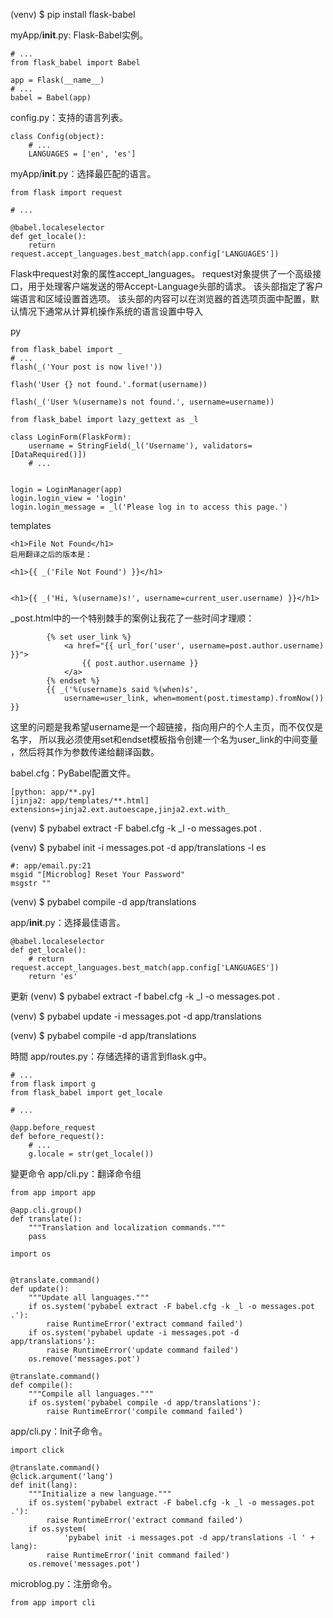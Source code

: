 (venv) $ pip install flask-babel


myApp/__init__.py: Flask-Babel实例。
```
# ...
from flask_babel import Babel

app = Flask(__name__)
# ...
babel = Babel(app)
```
config.py：支持的语言列表。
```
class Config(object):
    # ...
    LANGUAGES = ['en', 'es']
```

myApp/__init__.py：选择最匹配的语言。
```
from flask import request

# ...

@babel.localeselector
def get_locale():
    return request.accept_languages.best_match(app.config['LANGUAGES'])
```
Flask中request对象的属性accept_languages。 request对象提供了一个高级接口，用于处理客户端发送的带Accept-Language头部的请求。 该头部指定了客户端语言和区域设置首选项。 该头部的内容可以在浏览器的首选项页面中配置，默认情况下通常从计算机操作系统的语言设置中导入

py
```
from flask_babel import _
# ...
flash(_('Your post is now live!'))

flash('User {} not found.'.format(username))

flash(_('User %(username)s not found.', username=username))
```
```
from flask_babel import lazy_gettext as _l

class LoginForm(FlaskForm):
    username = StringField(_l('Username'), validators=[DataRequired()])
    # ...


login = LoginManager(app)
login.login_view = 'login'
login.login_message = _l('Please log in to access this page.')
```
templates
```
<h1>File Not Found</h1>
启用翻译之后的版本是：

<h1>{{ _('File Not Found') }}</h1>


<h1>{{ _('Hi, %(username)s!', username=current_user.username) }}</h1>
```

\_post.html中的一个特别棘手的案例让我花了一些时间才理顺：
```
        {% set user_link %}
            <a href="{{ url_for('user', username=post.author.username) }}">
                {{ post.author.username }}
            </a>
        {% endset %}
        {{ _('%(username)s said %(when)s',
            username=user_link, when=moment(post.timestamp).fromNow()) }}

```
这里的问题是我希望username是一个超链接，指向用户的个人主页，而不仅仅是名字，
所以我必须使用set和endset模板指令创建一个名为user_link的中间变量 ，然后将其作为参数传递给翻译函数。

babel.cfg：PyBabel配置文件。
```
[python: app/**.py]
[jinja2: app/templates/**.html]
extensions=jinja2.ext.autoescape,jinja2.ext.with_
```
(venv) $ pybabel extract -F babel.cfg -k \_l -o messages.pot .

(venv) $ pybabel init -i messages.pot -d app/translations -l es

```
#: app/email.py:21
msgid "[Microblog] Reset Your Password"
msgstr ""
```
(venv) $ pybabel compile -d app/translations

app/__init__.py：选择最佳语言。
```
@babel.localeselector
def get_locale():
    # return request.accept_languages.best_match(app.config['LANGUAGES'])
    return 'es'
```

更新
(venv) $ pybabel extract -f babel.cfg -k \_l -o messages.pot .

(venv) $ pybabel update -i messages.pot -d app/translations

(venv) $ pybabel compile -d app/translations



時間
app/routes.py：存储选择的语言到flask.g中。
```
# ...
from flask import g
from flask_babel import get_locale

# ...

@app.before_request
def before_request():
    # ...
    g.locale = str(get_locale())
```

變更命令
app/cli.py：翻译命令组
```
from app import app

@app.cli.group()
def translate():
    """Translation and localization commands."""
    pass

import os


@translate.command()
def update():
    """Update all languages."""
    if os.system('pybabel extract -F babel.cfg -k _l -o messages.pot .'):
        raise RuntimeError('extract command failed')
    if os.system('pybabel update -i messages.pot -d app/translations'):
        raise RuntimeError('update command failed')
    os.remove('messages.pot')

@translate.command()
def compile():
    """Compile all languages."""
    if os.system('pybabel compile -d app/translations'):
        raise RuntimeError('compile command failed')

```

app/cli.py：Init子命令。
```
import click

@translate.command()
@click.argument('lang')
def init(lang):
    """Initialize a new language."""
    if os.system('pybabel extract -F babel.cfg -k _l -o messages.pot .'):
        raise RuntimeError('extract command failed')
    if os.system(
            'pybabel init -i messages.pot -d app/translations -l ' + lang):
        raise RuntimeError('init command failed')
    os.remove('messages.pot')
```
microblog.py：注册命令。
```
from app import cli
```
